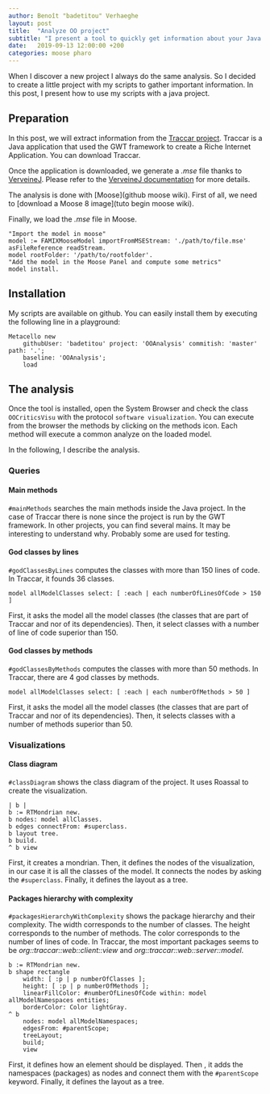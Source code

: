 ```yaml
---
author: Benoît "badetitou" Verhaeghe
layout: post
title:  "Analyze OO project"
subtitle: "I present a tool to quickly get information about your Java project With Moose"
date:   2019-09-13 12:00:00 +200
categories: moose pharo
---
```


When I discover a new project I always do the same analysis.
So I decided to create a little project with my scripts to gather important information.
In this post, I present how to use my scripts with a java project.

## Preparation

In this post, we will extract information from the [Traccar project](https://github.com/traccar/traccar-web).
Traccar is a Java application that used the GWT framework to create a Riche Internet Application.
You can download Traccar.

Once the application is downloaded, we generate a _.mse_ file thanks to [VerveineJ](https://github.com/moosetechnology/VerveineJ).
Please refer to the [VerveineJ documentation](https://moosetechnology.github.io/moose-wiki/projects/parsers/VerveineJ.html) for more details.

The analysis is done with [Moose](github moose wiki).
First of all, we need to [download a Moose 8 image](tuto begin moose wiki).

Finally, we load the _.mse_ file in Moose.

```st
"Import the model in moose"
model := FAMIXMooseModel importFromMSEStream: './path/to/file.mse' asFileReference readStream.
model rootFolder: '/path/to/rootfolder'.
"Add the model in the Moose Panel and compute some metrics"
model install.
```

## Installation

My scripts are available on github.
You can easily install them by executing the following line in a playground:

```st
Metacello new
    githubUser: 'badetitou' project: 'OOAnalysis' commitish: 'master' path: '.';
    baseline: 'OOAnalysis';
    load
```

## The analysis

Once the tool is installed, open the System Browser and check the class `OOCriticsVisu` with the protocol `software visualization`.
You can execute from the browser the methods by clicking on the methods icon.
Each method will execute a common analyze on the loaded model.

In the following, I describe the analysis.

### Queries

#### Main methods

`#mainMethods` searches the main methods inside the Java project.
In the case of Traccar there is none since the project is run by the GWT framework.
In other projects, you can find several mains.
It may be interesting to understand why.
Probably some are used for testing.

#### God classes by lines

`#godClassesByLines` computes the classes with more than 150 lines of code.
In Traccar, it founds 36 classes.

```st
model allModelClasses select: [ :each | each numberOfLinesOfCode > 150 ]
```

First, it asks the model all the model classes (the classes that are part of Traccar and nor of its dependencies).
Then, it select classes with a number of line of code superior than 150.

#### God classes by methods

`#godClassesByMethods` computes the classes with more than 50 methods.
In Traccar, there are 4 god classes by methods.

```st
model allModelClasses select: [ :each | each numberOfMethods > 50 ]
```

First, it asks the model all the model classes (the classes that are part of Traccar and nor of its dependencies).
Then, it selects classes with a number of methods superior than 50.

### Visualizations

#### Class diagram

`#classDiagram` shows the class diagram of the project.
It uses Roassal to create the visualization.

```st
| b |
b := RTMondrian new.
b nodes: model allClasses.
b edges connectFrom: #superclass.
b layout tree.
b build.
^ b view
```

First, it creates a mondrian.
Then, it defines the nodes of the visualization, in our case it is all the classes of the model.
It connects the nodes by asking the `#superclass`.
Finally, it defines the layout as a tree.

#### Packages hierarchy with complexity

`#packagesHierarchyWithComplexity` shows the package hierarchy and their complexity.
The width corresponds to the number of classes.
The height corresponds to the number of methods.
The color corresponds to the number of lines of code.
In Traccar, the most important packages seems to be _org::traccar::web::client::view_ and _org::traccar::web::server::model_.

```st
b := RTMondrian new.
b shape rectangle
    width: [ :p | p numberOfClasses ];
    height: [ :p | p numberOfMethods ];
    linearFillColor: #numberOfLinesOfCode within: model allModelNamespaces entities;
    borderColor: Color lightGray.
^ b
    nodes: model allModelNamespaces;
    edgesFrom: #parentScope;
    treeLayout;
    build;
    view
```

First, it defines how an element should be displayed.
Then , it adds the namespaces (packages) as nodes and connect them with the `#parentScope` keyword.
Finally, it defines the layout as a tree. 
